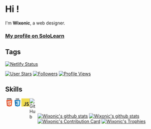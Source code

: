 # Hi !
I'm **Wixonic**, a web designer.

### [My profile on SoloLearn](https://www.sololearn.com/Profile/16606191)

## Tags

[![Netlify Status](https://api.netlify.com/api/v1/badges/73c9aea6-57b0-4629-9611-c63ace4714e4/deploy-status)](https://wixonic.netlify.app/)

[![User Stars](https://img.shields.io/github/stars/Wixonic?label=Stars)](https://github.com/Wixonic)
[![Followers](https://img.shields.io/github/followers/Wixonic?label=Followers&color=blue)](https://github.com/Wixonic?tab=followers)
[![Profile Views](https://komarev.com/ghpvc/?username=Wixonic&label=Profile%20Views)](https://github.com/Wixonic)

## Skills

<a href="https://github.com/Wixonic">
<img align="left" alt="HTML5" width="26px" src="https://raw.githubusercontent.com/github/explore/80688e429a7d4ef2fca1e82350fe8e3517d3494d/topics/html/html.png" /><img align="left" alt="CSS3" width="26px" src="https://raw.githubusercontent.com/github/explore/80688e429a7d4ef2fca1e82350fe8e3517d3494d/topics/css/css.png" />
<img align="left" alt="JavaScript" width="26px" src="https://raw.githubusercontent.com/github/explore/80688e429a7d4ef2fca1e82350fe8e3517d3494d/topics/javascript/javascript.png" />
<img align="left" alt="GitHub" width="26px" src="https://github.githubassets.com/images/modules/logos_page/GitHub-Mark.png" />
</a>

<br /><br />

[![Wixonic's github stats](https://github-readme-stats.vercel.app/api?include_all_commits=true&username=Wixonic&count_private=true&show_icons=true&title_color=00ccff&text_color=00aaff&icon_color=00ccff&bg_color=45,000000,000055)](https://github.com/Wixonic)
[![Wixonic's github stats](https://github-readme-stats.vercel.app/api/top-langs/?username=Wixonic&count_private=true&show_icons=true&title_color=00ccff&text_color=00aaff&icon_color=00ccff&bg_color=45,000000,000055)](https://github.com/Wixonic)
[![Wixonic's Contribution Card](https://github-readme-streak-stats.herokuapp.com/?user=Wixonic&theme=dark)](https://github.com/Wixonic)
[![Wixonic's Trophies](https://github-profile-trophy.vercel.app/?username=Wixonic&no-bg=true&theme=darkhub&row=25&column=5&margin-w=5&margin-h=5)](https://github.com/Wixonic)
